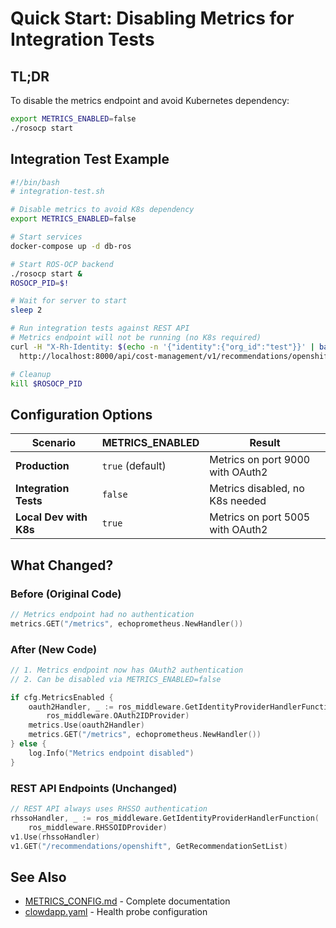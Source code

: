 # Quick Start: Disabling Metrics for Integration Tests

## TL;DR

To disable the metrics endpoint and avoid Kubernetes dependency:

```bash
export METRICS_ENABLED=false
./rosocp start
```

## Integration Test Example

```bash
#!/bin/bash
# integration-test.sh

# Disable metrics to avoid K8s dependency
export METRICS_ENABLED=false

# Start services
docker-compose up -d db-ros

# Start ROS-OCP backend
./rosocp start &
ROSOCP_PID=$!

# Wait for server to start
sleep 2

# Run integration tests against REST API
# Metrics endpoint will not be running (no K8s required)
curl -H "X-Rh-Identity: $(echo -n '{"identity":{"org_id":"test"}}' | base64)" \
  http://localhost:8000/api/cost-management/v1/recommendations/openshift

# Cleanup
kill $ROSOCP_PID
```

## Configuration Options

| Scenario | METRICS_ENABLED | Result |
|----------|----------------|--------|
| **Production** | `true` (default) | Metrics on port 9000 with OAuth2 |
| **Integration Tests** | `false` | Metrics disabled, no K8s needed |
| **Local Dev with K8s** | `true` | Metrics on port 5005 with OAuth2 |

## What Changed?

### Before (Original Code)
```go
// Metrics endpoint had no authentication
metrics.GET("/metrics", echoprometheus.NewHandler())
```

### After (New Code)
```go
// 1. Metrics endpoint now has OAuth2 authentication
// 2. Can be disabled via METRICS_ENABLED=false

if cfg.MetricsEnabled {
    oauth2Handler, _ := ros_middleware.GetIdentityProviderHandlerFunction(
        ros_middleware.OAuth2IDProvider)
    metrics.Use(oauth2Handler)
    metrics.GET("/metrics", echoprometheus.NewHandler())
} else {
    log.Info("Metrics endpoint disabled")
}
```

### REST API Endpoints (Unchanged)
```go
// REST API always uses RHSSO authentication
rhssoHandler, _ := ros_middleware.GetIdentityProviderHandlerFunction(
    ros_middleware.RHSSOIDProvider)
v1.Use(rhssoHandler)
v1.GET("/recommendations/openshift", GetRecommendationSetList)
```

## See Also

- [METRICS_CONFIG.md](./METRICS_CONFIG.md) - Complete documentation
- [clowdapp.yaml](./clowdapp.yaml) - Health probe configuration

